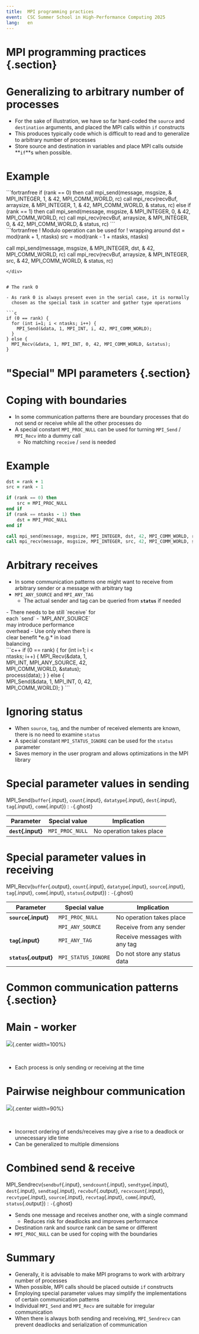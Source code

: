 ```yaml
---
title:  MPI programming practices
event:  CSC Summer School in High-Performance Computing 2025
lang:   en
---
```


# MPI programming practices {.section}

# Generalizing to arbitrary number of processes

- For the sake of illustration, we have so far hard-coded the `source`  and `destination` arguments, and placed the MPI
  calls within `if` constructs
- This produces typically code which is difficult to read and to generalize to arbitrary number of processes
- Store source and destination in variables and place MPI calls outside **`if`**s when possible.

# Example

<div class=column>
```fortranfree
if (rank == 0) then
   call mpi_send(message, msgsize, &
                 MPI_INTEGER, 1, &
                 42, MPI_COMM_WORLD, rc)
   call mpi_recv(recvBuf, arraysize, &
                 MPI_INTEGER, 1, &
                 42, MPI_COMM_WORLD, &
                 status, rc)
else if (rank == 1) then
   call mpi_send(message, msgsize, &
                 MPI_INTEGER, 0, &
                 42, MPI_COMM_WORLD, rc)
   call mpi_recv(recvBuf, arraysize, &
                 MPI_INTEGER, 0, &
                 42, MPI_COMM_WORLD, &
                 status, rc)
```
</div>

<div class=column>
```fortranfree
! Modulo operation can be used for
! wrapping around
dst = mod(rank + 1, ntasks)
src = mod(rank - 1 + ntasks, ntasks)

call mpi_send(message, msgsize, &
              MPI_INTEGER, dst, &
              42, MPI_COMM_WORLD, rc)
call mpi_recv(recvBuf, arraysize, &
              MPI_INTEGER, src, &
              42, MPI_COMM_WORLD, &
              status, rc)

```
</div>


# The rank 0

- As rank 0 is always present even in the serial case, it is normally
  chosen as the special task in scatter and gather type operations

```c
if (0 == rank) {
  for (int i=1; i < ntasks; i++) {
    MPI_Send(&data, 1, MPI_INT, i, 42, MPI_COMM_WORLD);
  }
} else {
  MPI_Recv(&data, 1, MPI_INT, 0, 42, MPI_COMM_WORLD, &status);
}
```

# "Special" MPI parameters {.section}

# Coping with boundaries

- In some communication patterns there are boundary processes that do not send or receive while all the other processes do
- A special constant `MPI_PROC_NULL` can be used for turning `MPI_Send` / `MPI_Recv` into a dummy call
    - No matching `receive` / `send` is needed

# Example

```fortranfree
dst = rank + 1
src = rank - 1

if (rank == 0) then
    src = MPI_PROC_NULL
end if
if (rank == ntasks - 1) then
    dst = MPI_PROC_NULL
end if

call mpi_send(message, msgsize, MPI_INTEGER, dst, 42, MPI_COMM_WORLD, rc)
call mpi_recv(message, msgsize, MPI_INTEGER, src, 42, MPI_COMM_WORLD, status, rc)
```


# Arbitrary receives

- In some communication patterns one might want to receive from arbitrary sender or a message with arbitrary tag
- `MPI_ANY_SOURCE` and `MPI_ANY_TAG`
    - The actual sender and tag can be queried from **`status`** if  needed

<div class=column style="width:48%">
- There needs to be still `receive` for each `send`
- `MPI_ANY_SOURCE` may introduce performance overhead
    - Use only when there is clear benefit *e.g.* in load balancing
</div>

<div class=column style="width:50%">
```c++
if (0 == rank) {
  for (int i=1; i < ntasks; i++) {
    MPI_Recv(&data, 1, MPI_INT, MPI_ANY_SOURCE,
             42, MPI_COMM_WORLD, &status);
    process(data);
  }
} else {
   MPI_Send(&data, 1, MPI_INT, 0,
            42, MPI_COMM_WORLD);
}
```
</div>


# Ignoring status

- When `source`, `tag`, and the number of received elements are known, there is no need to examine `status`
- A special constant `MPI_STATUS_IGNORE` can be used for the `status` parameter
- Saves memory in the user program and allows optimizations in the MPI library


# Special parameter values in sending

MPI_Send(`buffer`{.input}, `count`{.input}, `datatype`{.input}, `dest`{.input}, `tag`{.input}, `comm`{.input})
  : `-`{.ghost}

| Parameter          | Special value    | Implication                                  |
| ----------         | ---------------- | -------------------------------------------- |
| **`dest`{.input}** | `MPI_PROC_NULL`  | No operation takes place                     |


# Special parameter values in receiving

MPI_Recv(`buffer`{.output}, `count`{.input}, `datatype`{.input}, `source`{.input}, `tag`{.input}, `comm`{.input}, `status`{.output})
  : `-`{.ghost}

| Parameter             | Special value       | Implication                                  |
| ----------            | ----------------    | -------------------------------------------- |
| **`source`{.input}**  | `MPI_PROC_NULL`     | No operation takes place                     |
|                       | `MPI_ANY_SOURCE`    | Receive from any sender                      |
| **`tag`{.input}**     | `MPI_ANY_TAG`       | Receive messages with any tag                |
| **`status`{.output}** | `MPI_STATUS_IGNORE` | Do not store any status data                 |


# Common communication patterns {.section}

# Main - worker

![](img/comm_patt1.png){.center width=100%}

<br>

- Each process is only sending or receiving at the time


# Pairwise neighbour communication

![](img/comm_patt2.png){.center width=90%}

<br>

- Incorrect ordering of sends/receives may give a rise to a deadlock
  or unnecessary idle time
- Can be generalized to multiple dimensions


# Combined send & receive

MPI_Sendrecv(`sendbuf`{.input}, `sendcount`{.input}, `sendtype`{.input}, `dest`{.input}, `sendtag`{.input}, `recvbuf`{.output}, `recvcount`{.input}, `recvtype`{.input}, `source`{.input}, `recvtag`{.input}, `comm`{.input}, `status`{.output})
  : `-`{.ghost}

- Sends one message and receives another one, with a single command
    - Reduces risk for deadlocks and improves performance
- Destination rank and source rank can be same or different
- `MPI_PROC_NULL` can be used for coping with the boundaries


# Summary

- Generally, it is advisable to make MPI programs to work with arbitrary number of processes
- When possible, MPI calls should be placed outside `if` constructs 
- Employing special parameter values may simplify the implementations of certain communication patterns
- Individual `MPI_Send` and `MPI_Recv` are suitable for irregular communication
- When there is always both sending and receiving, `MPI_Sendrecv` can prevent deadlocks and serialization of communication

